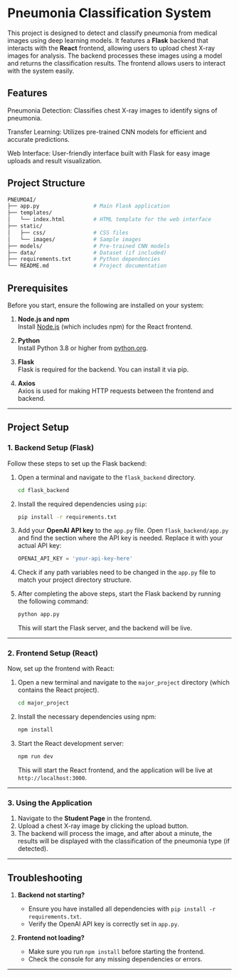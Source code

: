 
# Pneumonia Classification System

This project is designed to detect and classify pneumonia from medical images using deep learning models. It features a **Flask** backend that interacts with the **React** frontend, allowing users to upload chest X-ray images for analysis. The backend processes these images using a model and returns the classification results. The frontend allows users to interact with the system easily.

## Features

Pneumonia Detection: Classifies chest X-ray images to identify signs of pneumonia.

Transfer Learning: Utilizes pre-trained CNN models for efficient and accurate predictions.

Web Interface: User-friendly interface built with Flask for easy image uploads and result visualization.


## Project Structure
```bash
PNEUMOAI/
├── app.py                 # Main Flask application
├── templates/
│   └── index.html         # HTML template for the web interface
├── static/
│   ├── css/               # CSS files
│   └── images/            # Sample images
├── models/                # Pre-trained CNN models
├── data/                  # Dataset (if included)
├── requirements.txt       # Python dependencies
└── README.md              # Project documentation
 ```
## Prerequisites

Before you start, ensure the following are installed on your system:

1. **Node.js and npm**  
   Install [Node.js](https://nodejs.org/) (which includes npm) for the React frontend.

2. **Python**  
   Install Python 3.8 or higher from [python.org](https://www.python.org/).

3. **Flask**  
   Flask is required for the backend. You can install it via pip.

4. **Axios**  
   Axios is used for making HTTP requests between the frontend and backend.

---

## Project Setup

### 1. Backend Setup (Flask)

Follow these steps to set up the Flask backend:

1. Open a terminal and navigate to the `flask_backend` directory.

   ```bash
   cd flask_backend
   ```

2. Install the required dependencies using `pip`:

   ```bash
   pip install -r requirements.txt
   ```

3. Add your **OpenAI API key** to the `app.py` file. Open `flask_backend/app.py` and find the section where the API key is needed. Replace it with your actual API key:

   ```python
   OPENAI_API_KEY = 'your-api-key-here'
   ```

4. Check if any path variables need to be changed in the `app.py` file to match your project directory structure.

5. After completing the above steps, start the Flask backend by running the following command:

   ```bash
   python app.py
   ```

   This will start the Flask server, and the backend will be live.

---

### 2. Frontend Setup (React)

Now, set up the frontend with React:

1. Open a new terminal and navigate to the `major_project` directory (which contains the React project).

   ```bash
   cd major_project
   ```

2. Install the necessary dependencies using npm:

   ```bash
   npm install
   ```

3. Start the React development server:

   ```bash
   npm run dev
   ```

   This will start the React frontend, and the application will be live at `http://localhost:3000`.

---

### 3. Using the Application

1. Navigate to the **Student Page** in the frontend.
2. Upload a chest X-ray image by clicking the upload button.
3. The backend will process the image, and after about a minute, the results will be displayed with the classification of the pneumonia type (if detected).


---

## Troubleshooting

1. **Backend not starting?**  
   - Ensure you have installed all dependencies with `pip install -r requirements.txt`.
   - Verify the OpenAI API key is correctly set in `app.py`.

2. **Frontend not loading?**  
   - Make sure you run `npm install` before starting the frontend.
   - Check the console for any missing dependencies or errors.

---


